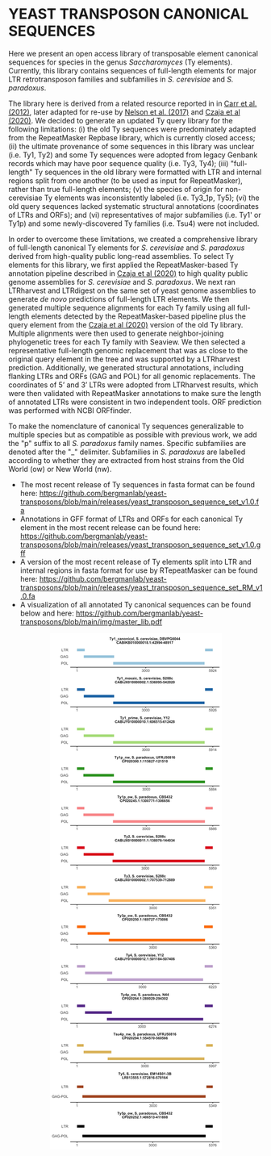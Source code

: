 # **YEAST TRANSPOSON CANONICAL SEQUENCES**

Here we present an open access library of transposable element canonical sequences for species in the genus *Saccharomyces* (Ty elements). Currently, this library contains sequences of full-length elements for major LTR retrotransposon families and subfamilies in *S. cerevisiae* and *S. paradoxus*.

The library here is derived from a related resource reported in in [Carr et al. (2012)](https://journals.plos.org/plosone/article?id=10.1371/journal.pone.0050978), later adapted for re-use by [Nelson et al. (2017)](https://academic.oup.com/g3journal/article/7/8/2763/6031520?login=false) and [Czaja et al (2020)](https://journals.plos.org/plosgenetics/article?id=10.1371/journal.pgen.1008632). We decided to generate an updated Ty query library for the following limitations: (i) the old Ty sequences were predominately adapted from the RepeatMasker Repbase library, which is currently closed access; (ii) the ultimate provenance of some sequences in this library was unclear (i.e. Ty1, Ty2) and some Ty sequences were adopted from legacy Genbank records which may have poor sequence quality (i.e. Ty3, Ty4); (iii) "full-length" Ty sequences in the old library were formatted with LTR and internal regions split from one another (to be used as input for RepeatMasker), rather than true full-length elements; (v) the species of origin for non-cerevisiae Ty elements was inconsistently labeled (i.e. Ty3_1p, Ty5); (vi) the old query sequences lacked systematic structural annotations (coordinates of LTRs and ORFs); and (vi) representatives of major subfamilies (i.e. Ty1' or Ty1p) and some newly-discovered Ty families (i.e. Tsu4) were not included.

In order to overcome these limitations, we created a comprehensive library of full-length canonical Ty elements for *S. cerevisiae* and *S. paradoxus* derived from high-quality public long-read assemblies. To select Ty elements for this library, we first applied the RepeatMasker-based Ty annotation pipeline described in [Czaja et al (2020)](https://journals.plos.org/plosgenetics/article?id=10.1371/journal.pgen.1008632) to high quality public genome assemblies for *S. cerevisiae* and *S. paradoxus*. We next ran LTRharvest and LTRdigest on the same set of yeast genome assemblies to generate *de novo* predictions of full-length LTR elements. We then generated multiple sequence alignments for each Ty family using all full-length elements detected by the RepeatMasker-based pipeline plus the query element from the [Czaja et al (2020)](https://journals.plos.org/plosgenetics/article?id=10.1371/journal.pgen.1008632) version of the old Ty library. Multiple alignments were then used to generate neighbor-joining phylogenetic trees for each Ty family with Seaview. We then selected a representative full-length genomic replacement that was as close to the original query element in the tree and was supported by a LTRharvest prediction. Additionally, we generated structural annotations, including flanking LTRs and ORFs (GAG and POL) for all genomic replacements. The coordinates of 5’ and 3’ LTRs were adopted from LTRharvest results, which were then validated with RepeatMasker annotations to make sure the length of annotated LTRs were consistent in two independent tools. ORF prediction was performed with NCBI ORFfinder.

To make the nomenclature of canonical Ty sequences generalizable to multiple species but as compatible as possible with previous work, we add the "p" suffix to all *S. paradoxus* family names. Specific subfamilies are denoted after the "_" delimiter. Subfamilies in *S. paradoxus* are labelled according to whether they are extracted from host strains from the Old World (ow) or New World (nw).

- The most recent release of Ty sequences in fasta format can be found here: https://github.com/bergmanlab/yeast-transposons/blob/main/releases/yeast_transposon_sequence_set_v1.0.fa
- Annotations in GFF format of LTRs and ORFs for each canonical Ty element in the most recent release can be found here: https://github.com/bergmanlab/yeast-transposons/blob/main/releases/yeast_transposon_sequence_set_v1.0.gff
- A version of the most recent release of Ty elements split into LTR and internal regions in fasta format for use by RTepeatMasker can be found here: https://github.com/bergmanlab/yeast-transposons/blob/main/releases/yeast_transposon_sequence_set_RM_v1.0.fa
- A visualization of all annotated Ty canonical sequences can be found below and here: https://github.com/bergmanlab/yeast-transposons/blob/main/img/master_lib.pdf

<p align="center">
    <img src="https://github.com/bergmanlab/yeast-transposons/blob/main/img/master_lib.jpg?raw=true" alt="Ty library"/>
</p>

